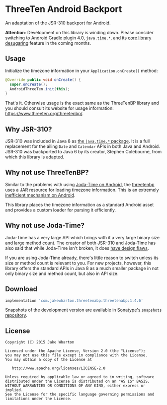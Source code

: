 ThreeTen Android Backport
=========================

An adaptation of the JSR-310 backport for Android.

**Attention**: Development on this library is winding down. Please consider switching to
Android Gradle plugin 4.0, `java.time.*`, and its
[core library desugaring](https://developer.android.com/studio/write/java8-support#library-desugaring) feature
in the coming months.



Usage
-----

Initialize the timezone information in your `Application.onCreate()` method:
```java
@Override public void onCreate() {
  super.onCreate();
  AndroidThreeTen.init(this);
}
```

That's it. Otherwise usage is the exact same as the ThreeTenBP library and you should consult
its website for usage information: https://www.threeten.org/threetenbp/.



Why JSR-310?
------------

JSR-310 was included in Java 8 as [the `java.time.*` package][time]. It is a full replacement
for the ailing `Date` and `Calendar` APIs in both Java and Android. JSR-310 was backported to
Java 6 by its creator, Stephen Colebourne, from which this library is adapted.



Why not use ThreeTenBP?
-----------------------

Similar to the problems with using [Joda-Time on Android][joda-android], the [threetenbp][ttbp]
uses a JAR resource for loading timezone information. This is an extremely [inefficient mechanism
on Android][slow].

This library places the timezone information as a standard Android asset and provides a custom
loader for parsing it efficiently.



Why not use Joda-Time?
----------------------

Joda-Time has a very large API which brings with it a very large binary size and large method
count. The creator of both JSR-310 and Joda-Time has also said that while Joda-Time isn't broken,
it does [have design flaws][flaws].

If you are using Joda-Time already, there's little reason to switch unless its size or method
count is relevant to you. For new projects, however, this library offers the standard APIs in
Java 8 as a much smaller package in not only binary size and method count, but also in API size.



Download
--------

```groovy
implementation 'com.jakewharton.threetenabp:threetenabp:1.4.6'
```

Snapshots of the development version are available in [Sonatype's `snapshots` repository][snap].



License
-------

    Copyright (C) 2015 Jake Wharton

    Licensed under the Apache License, Version 2.0 (the "License");
    you may not use this file except in compliance with the License.
    You may obtain a copy of the License at

       http://www.apache.org/licenses/LICENSE-2.0

    Unless required by applicable law or agreed to in writing, software
    distributed under the License is distributed on an "AS IS" BASIS,
    WITHOUT WARRANTIES OR CONDITIONS OF ANY KIND, either express or implied.
    See the License for the specific language governing permissions and
    limitations under the License.




 [snap]: https://oss.sonatype.org/content/repositories/snapshots/
 [time]: https://docs.oracle.com/javase/8/docs/api/java/time/package-summary.html
 [joda-android]: https://github.com/dlew/joda-time-android#why-this-library
 [ttbp]: https://github.com/ThreeTen/threetenbp
 [flaws]: http://blog.joda.org/2009/11/why-jsr-310-isn-joda-time_4941.html
 [slow]: http://blog.danlew.net/2013/08/20/joda_time_s_memory_issue_in_android/
